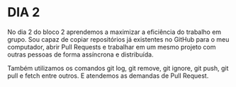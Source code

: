 # DIA 2

No dia 2 do bloco 2 aprendemos a maximizar a eficiência do trabalho em grupo.
Sou capaz de copiar repositórios já existentes no GitHub para o meu computador, abrir Pull Requests e trabalhar em um mesmo projeto com outras pessoas de forma assíncrona e distribuída.

Também utilizamos os comandos git log, git remove, git ignore, git push, git pull e fetch entre outros. E atendemos as demandas de Pull Request. 



 



